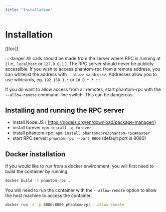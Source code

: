 ```yaml
---
title: "Installation"
---
```


# Installation

[[toc]]

::: danger
All calls should be made from the server where RPC is running at ( i.e., `localhost` or `127.0.0.1` ). The RPC server should never be publicly accessible. If you wish to access phantom-rpc from a remote address, you can whitelist the address with `--allow <address>`. Addresses allow you to use wildcards, eg. `192.168.1.*` or `10.0.*.*`.
:::

If you do want to allow access from all remotes, start phantom-rpc with the `--allow-remote` command-line switch. This can be dangerous.

## Installing and running the RPC server

- install Node.JS ( https://nodejs.org/en/download/package-manager/)
- install forever `npm install -g forever`
- install phantom-rpc: `npm install phantomcore/phantom-rpc#master`
- start RPC server: `phantom-rpc --port 8000` (default port is 8080)

## Docker installation

If you would like to run from a docker environment, you will first need to build the container by running:

```bash
docker build -t phantom-rpc .
```

You will need to run the container with the `--allow-remote` option to allow the host machine to access the container.

```bash
docker run -d -p 8080:8080 phantom-rpc --allow-remote
```
